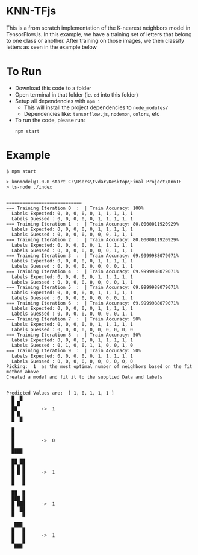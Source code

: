 # KNN-TFjs
This is a from scratch implementation of the K-nearest neighbors model in TensorFlowJs. In this example, we have a training set of letters that belong to one class or another. After training on those images, we then classify letters as seen in the example below

# To Run
- Download this code to a folder
- Open terminal in that folder (ie. `cd` into this folder)
- Setup all dependencies with `npm i`
  - This will install the project dependencies to `node_modules/`
  - Dependencies like: `tensorflow.js`, `nodemon`, `colors`, etc
- To run the code, please run:
  ```shell
  npm start
  ```

# Example
```shell
$ npm start

> knnmodel@1.0.0 start C:\Users\tvdar\Desktop\Final Project\KnnTF
> ts-node ./index


============================
=== Training Iteration 0  :  | Train Accuracy: 100%
  Labels Expected: 0, 0, 0, 0, 0, 1, 1, 1, 1, 1
  Labels Guessed : 0, 0, 0, 0, 0, 1, 1, 1, 1, 1
=== Training Iteration 1  :  | Train Accuracy: 80.0000011920929%
  Labels Expected: 0, 0, 0, 0, 0, 1, 1, 1, 1, 1
  Labels Guessed : 0, 0, 0, 0, 0, 0, 0, 1, 1, 1
=== Training Iteration 2  :  | Train Accuracy: 80.0000011920929%
  Labels Expected: 0, 0, 0, 0, 0, 1, 1, 1, 1, 1
  Labels Guessed : 0, 0, 0, 0, 0, 0, 0, 1, 1, 1
=== Training Iteration 3  :  | Train Accuracy: 69.9999988079071%
  Labels Expected: 0, 0, 0, 0, 0, 1, 1, 1, 1, 1
  Labels Guessed : 0, 0, 0, 0, 0, 0, 0, 0, 1, 1
=== Training Iteration 4  :  | Train Accuracy: 69.9999988079071%
  Labels Expected: 0, 0, 0, 0, 0, 1, 1, 1, 1, 1
  Labels Guessed : 0, 0, 0, 0, 0, 0, 0, 0, 1, 1
=== Training Iteration 5  :  | Train Accuracy: 69.9999988079071%
  Labels Expected: 0, 0, 0, 0, 0, 1, 1, 1, 1, 1
  Labels Guessed : 0, 0, 0, 0, 0, 0, 0, 0, 1, 1
=== Training Iteration 6  :  | Train Accuracy: 69.9999988079071%
  Labels Expected: 0, 0, 0, 0, 0, 1, 1, 1, 1, 1
  Labels Guessed : 0, 0, 0, 0, 0, 0, 0, 0, 1, 1
=== Training Iteration 7  :  | Train Accuracy: 50%
  Labels Expected: 0, 0, 0, 0, 0, 1, 1, 1, 1, 1
  Labels Guessed : 0, 0, 0, 0, 0, 0, 0, 0, 0, 0
=== Training Iteration 8  :  | Train Accuracy: 50%
  Labels Expected: 0, 0, 0, 0, 0, 1, 1, 1, 1, 1
  Labels Guessed : 0, 1, 0, 0, 1, 1, 0, 0, 1, 0
=== Training Iteration 9  :  | Train Accuracy: 50%
  Labels Expected: 0, 0, 0, 0, 0, 1, 1, 1, 1, 1
  Labels Guessed : 0, 0, 0, 0, 0, 0, 0, 0, 0, 0
Picking:  1  as the most optimal number of neighbors based on the fit method above
Created a model and fit it to the supplied Data and labels


Predicted Values are:  [ 1, 0, 1, 1, 1 ]
  █  █ 
  █ █  
  ██         ->  1
  █ █  
  █  █ 

  █    
  █    
  █          ->  0
  █    
  ████ 

  ██ ██
  █ █ █
  █ █ █      ->  1
  █   █
  █   █

  ██  █
  ███ █
  █ ███      ->  1
  █  ██
  █   █

   ███ 
  █   █
  █   █      ->  1
  █   █
   ███ 
                                                      
   ```
